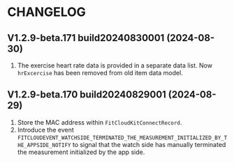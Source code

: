 # CHANGELOG

## V1.2.9-beta.171 build20240830001 (2024-08-30)

1.  The exercise heart rate data is provided in a separate data list. Now `hrExcercise` has been removed from old item data model.


## V1.2.9-beta.170 build20240829001 (2024-08-29)

1. Store the MAC address within `FitCloudKitConnectRecord`.
2. Introduce the event `FITCLOUDEVENT_WATCHSIDE_TERMINATED_THE_MEASUREMENT_INITIALIZED_BY_THE_APPSIDE_NOTIFY` to signal that the watch side has manually terminated the measurement initialized by the app side.
